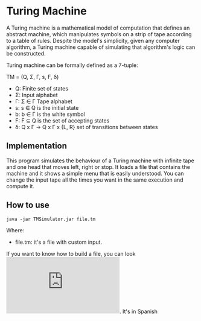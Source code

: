 # Turing Machine
A Turing machine is a mathematical model of computation that defines an abstract machine, which manipulates symbols on a strip of tape according to a table of rules. Despite the model's simplicity, given any computer algorithm, a Turing machine capable of simulating that algorithm's logic can be constructed.

Turing machine can be formally defined as a 7-tuple:

TM = (Q, Σ, Γ, s, F, δ)

* Q: Finite set of states
* Σ: Input alphabet
* Γ: Σ ∈ Γ Tape alphabet
* s: s ∈ Q is the initial state
* b: b ∈ Γ is the white symbol
* F: F ⊆ Q is the set of accepting states
* δ: Q x Γ -> Q x Γ x {L, R} set of transitions between states

## Implementation
This program simulates the behaviour of a Turing machine with infinite tape and one head that moves left, right or stop. It loads a file that contains the machine and it shows a simple menu that is easily understood. You can change the input tape all the times you want in the same execution and compute it.

## How to use
`java -jar TMSimulator.jar file.tm`

Where:
- file.tm: it's a file with custom input.

If you want to know how to build a file, you can look ![here](https://github.com/alu0100792218/Turing-Machine/blob/master/report/Practica2.pdf). It's in Spanish
